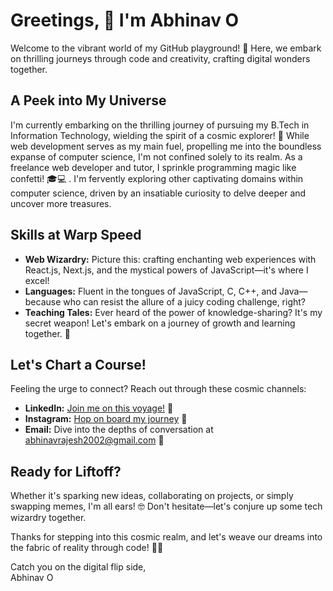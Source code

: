 # Greetings, 👋 I'm Abhinav O

Welcome to the vibrant world of my GitHub playground! 🎉 Here, we embark on thrilling journeys through code and creativity, crafting digital wonders together.

## A Peek into My Universe

I'm currently embarking on the thrilling journey of pursuing my B.Tech in Information Technology, wielding the spirit of a cosmic explorer! 🚀 While web development serves as my main fuel, propelling me into the boundless expanse of computer science, I'm not confined solely to its realm. As a freelance web developer and tutor, I sprinkle programming magic like confetti! 🎓💻 . I'm fervently exploring other captivating domains within computer science, driven by an insatiable curiosity to delve deeper and uncover more treasures.

## Skills at Warp Speed

- **Web Wizardry:** Picture this: crafting enchanting web experiences with React.js, Next.js, and the mystical powers of JavaScript—it's where I excel!
- **Languages:** Fluent in the tongues of JavaScript, C, C++, and Java—because who can resist the allure of a juicy coding challenge, right?
- **Teaching Tales:** Ever heard of the power of knowledge-sharing? It's my secret weapon! Let's embark on a journey of growth and learning together. 🌱

## Let's Chart a Course!

Feeling the urge to connect? Reach out through these cosmic channels:

- **LinkedIn:** [Join me on this voyage!](https://www.linkedin.com/in/abhinav-o/) 🤝
- **Instagram:** [Hop on board my journey](https://www.instagram.com/abhi_nav.o/?next=%2F) 📸
- **Email:** Dive into the depths of conversation at abhinavrajesh2002@gmail.com 📧

## Ready for Liftoff?

Whether it's sparking new ideas, collaborating on projects, or simply swapping memes, I'm all ears! 🤓 Don't hesitate—let's conjure up some tech wizardry together.

Thanks for stepping into this cosmic realm, and let's weave our dreams into the fabric of reality through code! 💫✨

Catch you on the digital flip side,  
Abhinav O
